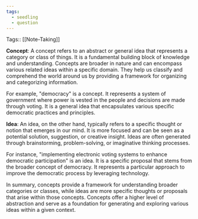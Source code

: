 ```yaml
---
tags:
  - seedling
  - question
---
```

Tags:: [[Note-Taking]]

**Concept**: A concept refers to an abstract or general idea that represents a category or class of things. It is a fundamental building block of knowledge and understanding. Concepts are broader in nature and can encompass various related ideas within a specific domain. They help us classify and comprehend the world around us by providing a framework for organizing and categorizing information.

For example, "democracy" is a concept. It represents a system of government where power is vested in the people and decisions are made through voting. It is a general idea that encapsulates various specific democratic practices and principles.

**Idea**: An idea, on the other hand, typically refers to a specific thought or notion that emerges in our mind. It is more focused and can be seen as a potential solution, suggestion, or creative insight. Ideas are often generated through brainstorming, problem-solving, or imaginative thinking processes.

For instance, "implementing electronic voting systems to enhance democratic participation" is an idea. It is a specific proposal that stems from the broader concept of democracy. It represents a particular approach to improve the democratic process by leveraging technology.

In summary, concepts provide a framework for understanding broader categories or classes, while ideas are more specific thoughts or proposals that arise within those concepts. Concepts offer a higher level of abstraction and serve as a foundation for generating and exploring various ideas within a given context.